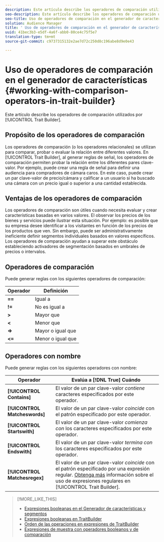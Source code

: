 ```yaml
---
description: Este artículo describe los operadores de comparación utilizados por el Generador de características.
seo-description: Este artículo describe los operadores de comparación utilizados por el Generador de características.
seo-title: Uso de operadores de comparación en el generador de características
solution: Audience Manager
title: ' Uso de operadores de comparación en el generador de características'
uuid: 41bec3b3-e5df-4a6f-abb0-80ce4c75f5e7
translation-type: tm+mt
source-git-commit: c9737315132e2ae7d72c250d8c196abe8d9e0e43

---
```



# Uso de operadores de comparación en el generador de características {#working-with-comparison-operators-in-trait-builder}

Este artículo describe los operadores de comparación utilizados por [!UICONTROL Trait Builder].

## Propósito de los operadores de comparación

<!-- c_tb_comparison_operators.xml -->

Los operadores de comparación (o los operadores relacionales) se utilizan para comparar, probar o evaluar la relación entre diferentes valores. En [!UICONTROL Trait Builder], al generar reglas de señal, los operadores de comparación permiten probar la relación entre los diferentes pares clave-valor. Por ejemplo, puede crear una regla de señal para definir una audiencia para compradores de cámara caros. En este caso, puede crear un par clave-valor de precio/cámara y calificar a un usuario si ha buscado una cámara con un precio igual o superior a una cantidad establecida.

## Ventajas de los operadores de comparación

Los operadores de comparación son útiles cuando necesita evaluar y crear características basadas en varios valores. El observar los precios de los bienes y servicios puede ilustrar esta situación. Por ejemplo: es posible que su empresa desee identificar a los visitantes en función de los precios de los productos que ven. Sin embargo, puede ser administrativamente ineficiente definir segmentos individuales basados en valores específicos. Los operadores de comparación ayudan a superar este obstáculo estableciendo activadores de segmentación basados en umbrales de precios o intervalos.

## Operadores de comparación

Puede generar reglas con los siguientes operadores de comparación:

| Operador | Definición |
|---|---|
| **==** | Igual a |
| **!=** | No es igual a |
| **&gt;** | Mayor que |
| **&lt;** | Menor que |
| **=&gt;** | Mayor o igual que |
| **&lt;=** | Menor o igual que |

## Operadores con nombre

Puede generar reglas con los siguientes operadores con nombre:

| Operador | Evalúa a [!DNL True] Cuándo |
|---|---|
| **[!UICONTROL Contains]** | El valor de un par clave-valor *contiene* caracteres especificados por este operador. |
| **[!UICONTROL Matcheswords]** | El valor de un par clave-valor *coincide* con el patrón especificado por este operador. |
| **[!UICONTROL Startswith]** | El valor de un par clave-valor *comienza con* los caracteres especificados por este operador. |
| **[!UICONTROL Endswith]** | El valor de un par clave-valor *termina con* los caracteres especificados por este operador. |
| **[!UICONTROL Matchesregex]** | El valor de un par clave-valor *coincide* con el patrón especificado por una expresión regular. [Obtenga más](../../features/traits/trait-builder-regex.md) información sobre el uso de expresiones regulares en [!UICONTROL Trait Builder]. |

>[!MORE_LIKE_THIS]
>
>* [Expresiones booleanas en el Generador de características y segmentos](../../reference/boolean-expressions-tsb.md)
>* [Expresiones booleanas en TraitBuilder](../../reference/boolean-expressions-tsb.md)
>* [Orden de las operaciones en expresiones de TraitBuilder](../../features/traits/trait-operator-precedence.md)
>* [Expresiones de muestra con operadores booleanos y de comparación](../../features/traits/trait-expression-samples.md)

